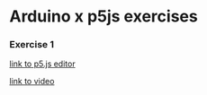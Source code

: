 # Arduino x p5js exercises

### Exercise 1 

[link to p5.js editor](https://editor.p5js.org/daniaezz/sketches/8i4u3OviG)

[link to video](https://youtu.be/4iuOum3orn8)
